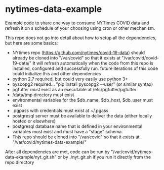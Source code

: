 # nytimes-data-example
Example code to share one way to consume NYTimes COVID data and refresh it on a schedule of your choosing using cron or other mechanism.

This repo does not go into detail about how to setup all the dependencies, but here are some basics:
- NYtimes repo (https://github.com/nytimes/covid-19-data) should already be cloned into "/var/covid" so that it exists at "/var/covid/covid-19-data/" It will refresh automatically when the code from this repo is installed, configured and successfully run.  future iterations of this code could initialize this and other dependencies
- python 2.7 required, but could very easily use python 3+
- pyscopg2 required... "pip install pyscopg2 --user"  (or similar syntax)
- pgfutter must exist as an executable at /etc/pgfutter/pgfutter
- /data/tmp directory must exist
- environmental variables for the $db_name, $db_host, $db_user must exist
- .pgpass with credentials must exist at ~/.pgass
- postgresql server must be available to deliver the data (either locally hosted or elsewhere)
- postgresql database name that is defined in your environmental variables must exist and must have a "stage" schema.
- This repo should be cloned into "/var/covid" so that it exists at "/var/covid/nytimes-data-example/"


After all dependencies are met, code can be run by "/var/covid/nytimes-data-example/nyt_git.sh" or by ./nyt_git.sh if you run it directly from the repo directory
